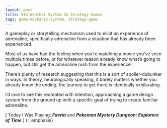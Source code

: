 ```yaml
---
layout: post
title: 914 Weather System In Strategy Games
tags: game-mechanic-system, strategy-game
---
```

A gameplay or storytelling mechanism used to elicit an experience of adrenaline, specifically adrenaline from a situation that has already been experienced.

Most of us have had the feeling when you’re watching a movie you’ve seen multiple times before, or for whatever reason already know what’s going to happen, but still get the adrenaline rush from the experience.

There’s plenty of research suggesting that this is a sort of spoiler-dubunker in ways. In theory, neurologically speaking, it barely matters whether you already know the ending, the journey to get there is identically exhilarating.

I’d love to see this recreated with intention, approaching a game design system from the ground up with a specific goal of trying to create familiar adrenaline.

[ Today I Was Playing: ***Faeria*** and ***Pokemon Mystery Dungeon: Explorers of Time*** ]
{: .emphasis}
